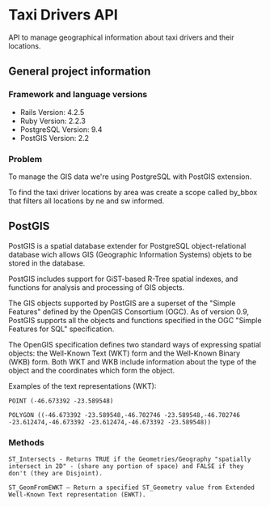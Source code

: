 # Taxi Drivers API

API to manage geographical information about taxi drivers and their locations.

## General project information

### Framework and language versions
* Rails Version: 4.2.5
* Ruby Version: 2.2.3
* PostgreSQL Version: 9.4
* PostGIS Version: 2.2

### Problem

To manage the GIS data we're using PostgreSQL with PostGIS extension.

To find the taxi driver locations by area was create a scope called by_bbox that filters all locations by ne and sw informed.
 
## PostGIS

PostGIS is a spatial database extender for PostgreSQL object-relational database wich allows GIS (Geographic Information Systems) objets to be stored in the database.

PostGIS includes support for GiST-based R-Tree spatial indexes, and functions for analysis and processing of GIS objects.

The GIS objects supported by PostGIS are a superset of the "Simple Features" defined by the OpenGIS Consortium (OGC). As of version 0.9, PostGIS supports all the objects and functions specified in the OGC "Simple Features for SQL" specification.

The OpenGIS specification defines two standard ways of expressing spatial objects: the Well-Known Text (WKT) form and the Well-Known Binary (WKB) form. Both WKT and WKB include information about the type of the object and the coordinates which form the object.

Examples of the text representations (WKT):
	
	POINT (-46.673392 -23.589548)

	POLYGON ((-46.673392 -23.589548,-46.702746 -23.589548,-46.702746 -23.612474,-46.673392 -23.612474,-46.673392 -23.589548))

### Methods
	
	ST_Intersects - Returns TRUE if the Geometries/Geography "spatially intersect in 2D" - (share any portion of space) and FALSE if they don't (they are Disjoint).
	
	ST_GeomFromEWKT — Return a specified ST_Geometry value from Extended Well-Known Text representation (EWKT).

